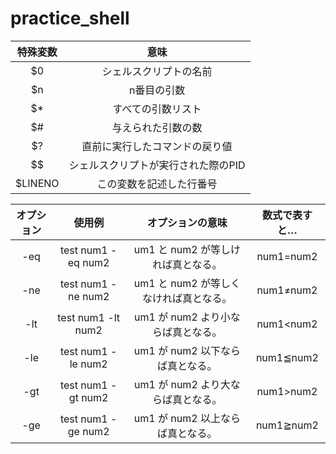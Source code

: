# practice_shell

|特殊変数| 意味 |
|:--:|:--:|
|$0 | シェルスクリプトの名前|
|$n | n番目の引数|
|$* | すべての引数リスト|
|$# | 与えられた引数の数|
|$? | 直前に実行したコマンドの戻り値|
|$$ | シェルスクリプトが実行された際のPID|
|$LINENO | この変数を記述した行番号|

|オプション |使用例 |オプションの意味 |数式で表すと…|
|:--:|:--:|:--:|:--:|
|-eq | test num1 -eq num2 | um1 と num2 が等しければ真となる。 |num1=num2|
|-ne | test num1 -ne num2 | um1 と num2 が等しくなければ真となる。 |num1≠num2|
|-lt | test num1 -lt num2 | um1 が num2 より小ならば真となる。 |num1<num2|
|-le | test num1 -le num2 | um1 が num2 以下ならば真となる。 |num1≦num2|
|-gt | test num1 -gt num2 | um1 が num2 より大ならば真となる。 |num1>num2|
|-ge | test num1 -ge num2 | um1 が num2 以上ならば真となる。 |num1≧num2|
